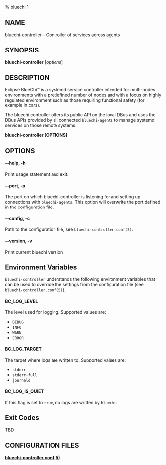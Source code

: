 % bluechi 1

## NAME

bluechi-controller - Controller of services across agents

## SYNOPSIS

**bluechi-controller** [*options*]

## DESCRIPTION

Eclipse BlueChi™ is a systemd service controller intended for multi-nodes environments with a predefined number of nodes and with a focus on highly regulated environment such as those requiring functional safety (for example in cars).

The bluechi controller offers its public API on the local DBus and uses the DBus APIs provided by all connected `bluechi-agents` to manage systemd services on those remote systems.

**bluechi-controller [OPTIONS]**

## OPTIONS

#### **--help**, **-h**

Print usage statement and exit.

#### **--port**, **-p**

The port on which bluechi-controller is listening for and setting up connections with `bluechi-agents`. This option will overwrite the port defined in the configuration file.

#### **--config**, **-c**

Path to the configuration file, see `bluechi-controller.conf(5)`.

#### **--version**,  **-v**

Print current bluechi version

## Environment Variables

`bluechi-controller` understands the following environment variables that can be used to override the settings from the configuration file (see `bluechi-controller.conf(5)`).

#### **BC_LOG_LEVEL**

The level used for logging. Supported values are:

- `DEBUG`
- `INFO`
- `WARN`
- `ERROR`

#### **BC_LOG_TARGET**

The target where logs are written to. Supported values are:

- `stderr`
- `stderr-full`
- `journald`

#### **BC_LOG_IS_QUIET**

If this flag is set to `true`, no logs are written by `bluechi`.

## Exit Codes

TBD

## CONFIGURATION FILES

**[bluechi-controller.conf(5)](https://github.com/eclipse-bluechi/bluechi/blob/main/doc/man/bluechi-controller.conf.5.md)**
